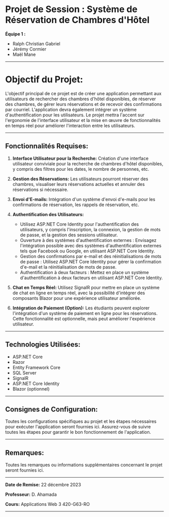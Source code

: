 # Projet de Session : Système de Réservation de Chambres d'Hôtel

**Équipe 1 :** 
- Ralph Christian Gabriel
- Jérémy Cormier
- Maël Mane

---

# Objectif du Projet:
L'objectif principal de ce projet est de créer une application permettant aux utilisateurs de rechercher des chambres d'hôtel disponibles, de réserver des chambres, de gérer leurs réservations et de recevoir des confirmations par courriel. L'application devra également intégrer un système d'authentification pour les utilisateurs. Le projet mettra l'accent sur l'ergonomie de l'interface utilisateur et la mise en œuvre de fonctionnalités en temps réel pour améliorer l'interaction entre les utilisateurs.

---

## Fonctionnalités Requises:

1. **Interface Utilisateur pour la Recherche:** Création d'une interface utilisateur conviviale pour la recherche de chambres d'hôtel disponibles, y compris des filtres pour les dates, le nombre de personnes, etc.

2. **Gestion des Réservations:** Les utilisateurs pourront réserver des chambres, visualiser leurs réservations actuelles et annuler des réservations si nécessaire.

3. **Envoi d'E-mails:** Intégration d'un système d'envoi d'e-mails pour les confirmations de réservation, les rappels de réservation, etc.

4. **Authentification des Utilisateurs:** 
   - Utilisez ASP.NET Core Identity pour l'authentification des utilisateurs, y compris l'inscription, la connexion, la gestion de mots de passe, et la gestion des sessions utilisateur.
   - Ouverture à des systèmes d'authentification externes : Envisagez l'intégration possible avec des systèmes d'authentification externes tels que Facebook ou Google, en utilisant ASP.NET Core Identity.
   - Gestion des confirmations par e-mail et des réinitialisations de mots de passe : Utilisez ASP.NET Core Identity pour gérer la confirmation d'e-mail et la réinitialisation de mots de passe.
   - Authentification à deux facteurs : Mettez en place un système d'authentification à deux facteurs en utilisant ASP.NET Core Identity.

5. **Chat en Temps Réel:** Utilisez SignalR pour mettre en place un système de chat en ligne en temps réel, avec la possibilité d'intégrer des composants Blazor pour une expérience utilisateur améliorée.

6. **Intégration de Paiement (Option):** Les étudiants peuvent explorer l'intégration d'un système de paiement en ligne pour les réservations. Cette fonctionnalité est optionnelle, mais peut améliorer l'expérience utilisateur.

---

## Technologies Utilisées:
- ASP.NET Core
- Razor
- Entity Framework Core
- SQL Server
- SignalR
- ASP.NET Core Identity
- Blazor (optionnel)

---

## Consignes de Configuration:
Toutes les configurations spécifiques au projet et les étapes nécessaires pour exécuter l'application seront fournies ici. Assurez-vous de suivre toutes les étapes pour garantir le bon fonctionnement de l'application.

---

## Remarques:
Toutes les remarques ou informations supplémentaires concernant le projet seront fournies ici.

---

**Date de Remise:** 22 décembre 2023

**Professeur:** D. Ahamada

**Cours:** Applications Web 3 420-G63-RO

---